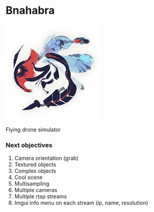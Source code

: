 # Bnahabra

![bnahabra](res/MHRise-Bnahabra_Icon.png "bzzzz")

Flying drone simulator

### Next objectives

1. Camera orientation (grab)
2. Textured objects
3. Complex objects
4. Cool scene
5. Multisampling
6. Multiple cameras
7. Multiple rtsp streams
8. Imgui info menu on each stream (ip, name, resolution)